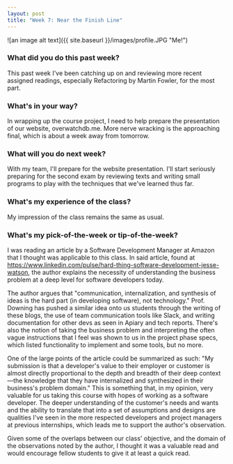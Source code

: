 ```yaml
---
layout: post
title: "Week 7: Near the Finish Line"
---
```


![an image alt text]({{ site.baseurl }}/images/profile.JPG "Me!")

### What did you do this past week?

This past week I've been catching up on and reviewing more recent assigned readings, especially Refactoring by Martin Fowler, for the most part.

### What's in your way?

In wrapping up the course project, I need to help prepare the presentation of our website, overwatchdb.me. More nerve wracking is the approaching final, which is about a week away from tomorrow.

### What will you do next week?

With my team, I'll prepare for the website presentation. I'll start seriously preparing for the second exam by reviewing texts and writing small programs to play with the techniques that we've learned thus far.

### What's my experience of the class?

My impression of the class remains the same as usual.

### What's my pick-of-the-week or tip-of-the-week?

I was reading an article by a Software Development Manager at Amazon that I thought was applicable to this class. In said article, found at <https://www.linkedin.com/pulse/hard-thing-software-development-jesse-watson>, the author explains the necessity of understanding the business problem at a deep level for software developers today.

The author argues that "communication, internalization, and synthesis of ideas is the hard part (in developing software), not technology." Prof. Downing has pushed a similar idea onto us students through the writing of these blogs, the use of team communication tools like Slack, and writing documentation for other devs as seen in Apiary and tech reports. There's also the notion of taking the business problem and interpreting the often vague instructions that I feel was shown to us in the project phase specs, which listed functionality to implement and some tools, but no more.

One of the large points of the article could be summarized as such: "My submission is that a developer's value to their employer or customer is almost directly proportional to the depth and breadth of their deep context—the knowledge that they have internalized and synthesized in their business's problem domain." This is something that, in my opinion, very valuable for us taking this course with hopes of working as a software developer. The deeper understanding of the customer's needs and wants and the ability to translate that into a set of assumptions and designs are qualities I've seen in the more respected developers and project managers at previous internships, which leads me to support the author's observation.

Given some of the overlaps between our class' objective, and the domain of the observations noted by the author, I thought it was a valuable read and would encourage fellow students to give it at least a quick read.

